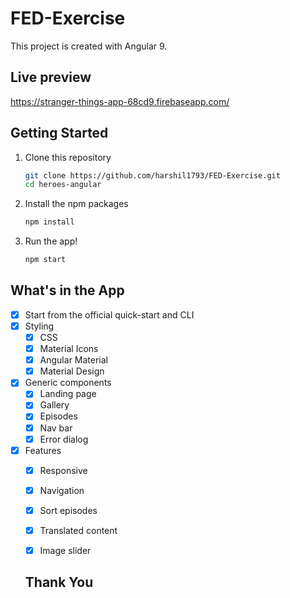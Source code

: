 # FED-Exercise

This project is created with Angular 9.

## Live preview

https://stranger-things-app-68cd9.firebaseapp.com/

## Getting Started

1. Clone this repository

   ```bash
   git clone https://github.com/harshil1793/FED-Exercise.git
   cd heroes-angular
   ```

1. Install the npm packages

   ```bash
   npm install
   ```

1. Run the app!

   ```bash
   npm start
    ```
    
## What's in the App

- [x] Start from the official quick-start and CLI
- [x] Styling
  - [x] CSS
  - [x] Material Icons
  - [x] Angular Material
  - [x] Material Design
- [x] Generic components
  - [x] Landing page
  - [x] Gallery
  - [x] Episodes
  - [x] Nav bar
  - [x] Error dialog
- [x] Features
  - [x] Responsive
  - [x] Navigation
  - [x] Sort episodes
  - [x] Translated content
  - [x] Image slider
 
  
  ## Thank You
